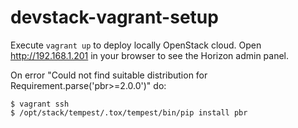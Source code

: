 # devstack-vagrant-setup

Execute `vagrant up` to deploy locally OpenStack cloud.
Open http://192.168.1.201 in your browser to see the Horizon admin panel.

On error "Could not find suitable distribution for Requirement.parse('pbr>=2.0.0')" do:

	$ vagrant ssh
	$ /opt/stack/tempest/.tox/tempest/bin/pip install pbr

